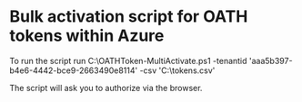 # Bulk activation script for OATH tokens within Azure
To run the script run C:\OATHToken-MultiActivate.ps1 -tenantid 'aaa5b397-b4e6-4442-bce9-2663490e8114' -csv 'C:\tokens.csv'

The script will ask you to authorize via the browser.



